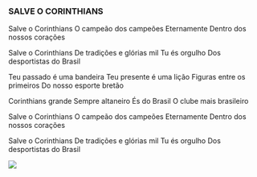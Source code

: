 ### SALVE O CORINTHIANS



Salve o Corinthians
O campeão dos campeões
Eternamente
Dentro dos nossos corações

Salve o Corinthians
De tradições e glórias mil
Tu és orgulho
Dos desportistas do Brasil

Teu passado é uma bandeira
Teu presente é uma lição
Figuras entre os primeiros
Do nosso esporte bretão

Corinthians grande
Sempre altaneiro
És do Brasil
O clube mais brasileiro

Salve o Corinthians
O campeão dos campeões
Eternamente
Dentro dos nossos corações

Salve o Corinthians
De tradições e glórias mil
Tu és orgulho
Dos desportistas do Brasil


![](https://media.tenor.com/hbiKUexSQmMAAAAd/renato-augusto.gif)
